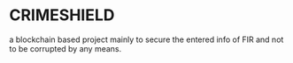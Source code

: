 # CRIMESHIELD
a blockchain based project mainly to secure the entered info of FIR and not to be corrupted by any means.
